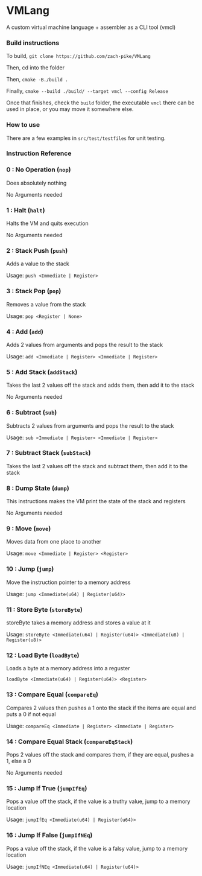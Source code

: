 # VMLang
A custom virtual machine language + assembler as a CLI tool (vmcl)

### Build instructions
To build, `git clone https://github.com/zach-pike/VMLang`

Then, cd into the folder

Then, `cmake -B./build .`

Finally, `cmake --build ./build/ --target vmcl --config Release`

Once that finishes, check the `build` folder, the executable `vmcl` there can be used in place, or you may move it somewhere else.

### How to use

There are a few examples in `src/test/testfiles` for unit testing.

### Instruction Reference

### 0 : No Operation (`nop`)
Does absolutely nothing

No Arguments needed

### 1 : Halt (`halt`)
Halts the VM and quits execution

No Arguments needed

### 2 : Stack Push (`push`)
Adds a value to the stack

Usage: `push <Immediate | Register>`

### 3 : Stack Pop (`pop`)
Removes a value from the stack

Usage: `pop <Register | None>`

### 4 : Add (`add`)
Adds 2 values from arguments and pops the result to the stack

Usage: `add <Immediate | Register> <Immediate | Register>`

### 5 : Add Stack (`addStack`)
Takes the last 2 values off the stack and adds them, then add it to the stack

No Arguments needed

### 6 : Subtract (`sub`)
Subtracts 2 values from arguments and pops the result to the stack

Usage: `sub <Immediate | Register> <Immediate | Register>`

### 7 : Subtract Stack (`subStack`)
Takes the last 2 values off the stack and subtract them, then add it to the stack

### 8 : Dump State (`dump`)
This instructions makes the VM print the state of the stack and registers

No Arguments needed

### 9 : Move (`move`)
Moves data from one place to another

Usage: `move <Immediate | Register> <Register>`

### 10 : Jump (`jump`)
Move the instruction pointer to a memory address

Usage: `jump <Immediate(u64) | Register(u64)>`

### 11 : Store Byte (`storeByte`)
storeByte takes a memory address and stores a value at it

Usage: `storeByte <Immediate(u64) | Register(u64)> <Immediate(u8) | Register(u8)> `

### 12 : Load Byte (`loadByte`)
Loads a byte at a memory address into a reguster

`loadByte <Immediate(u64) | Register(u64)> <Register>`

### 13 : Compare Equal (`compareEq`)
Compares 2 values then pushes a 1 onto the stack if the items are equal and puts a 0 if not equal

Usage: `compareEq <Immediate | Register> <Immediate | Register>`

### 14 : Compare Equal Stack (`compareEqStack`)
Pops 2 values off the stack and compares them, if they are equal, pushes a 1, else a 0

No Arguments needed

### 15 : Jump If True (`jumpIfEq`)
Pops a value off the stack, if the value is a truthy value, jump to a memory location

Usage: `jumpIfEq <Immediate(u64) | Register(u64)>`

### 16 : Jump If False (`jumpIfNEq`)
Pops a value off the stack, if the value is a falsy value, jump to a memory location

Usage: `jumpIfNEq <Immediate(u64) | Register(u64)>`
